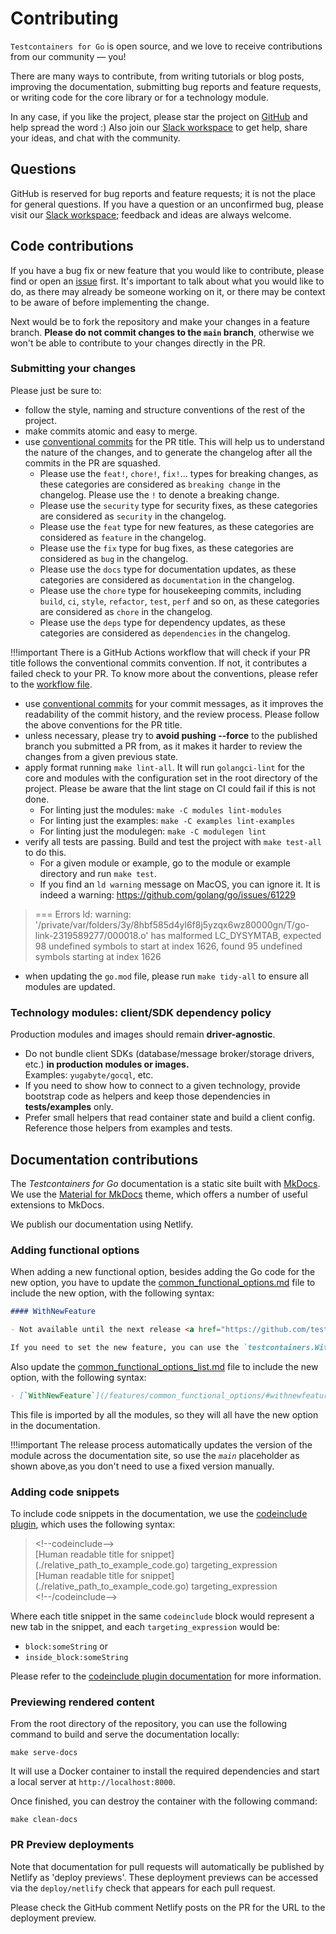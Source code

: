 # Contributing

`Testcontainers for Go` is open source, and we love to receive contributions from our community — you!

There are many ways to contribute, from writing tutorials or blog posts, improving the documentation, submitting bug reports and feature requests, or writing code for the core library or for a technology module.

In any case, if you like the project, please star the project on [GitHub](https://github.com/testcontainers/testcontainers-go/stargazers) and help spread the word :)
Also join our [Slack workspace](http://slack.testcontainers.org) to get help, share your ideas, and chat with the community.

## Questions

GitHub is reserved for bug reports and feature requests; it is not the place for general questions.
If you have a question or an unconfirmed bug, please visit our [Slack workspace](https://testcontainers.slack.com/);
feedback and ideas are always welcome.

## Code contributions

If you have a bug fix or new feature that you would like to contribute, please find or open an [issue](https://github.com/testcontainers/testcontainers-go/issues) first.
It's important to talk about what you would like to do, as there may already be someone working on it,
or there may be context to be aware of before implementing the change.

Next would be to fork the repository and make your changes in a feature branch. **Please do not commit changes to the `main` branch**,
otherwise we won't be able to contribute to your changes directly in the PR.

### Submitting your changes

Please just be sure to:

* follow the style, naming and structure conventions of the rest of the project.
* make commits atomic and easy to merge.
* use [conventional commits](https://www.conventionalcommits.org/en/v1.0.0/) for the PR title. This will help us to understand the nature of the changes, and to generate the changelog after all the commits in the PR are squashed.
    * Please use the `feat!`, `chore!`, `fix!`... types for breaking changes, as these categories are considered as `breaking change` in the changelog. Please use the `!` to denote a breaking change.
    * Please use the `security` type for security fixes, as these categories are considered as `security` in the changelog.
    * Please use the `feat` type for new features, as these categories are considered as `feature` in the changelog.
    * Please use the `fix` type for bug fixes, as these categories are considered as `bug` in the changelog.
    * Please use the `docs` type for documentation updates, as these categories are considered as `documentation` in the changelog.
    * Please use the `chore` type for housekeeping commits, including `build`, `ci`, `style`, `refactor`, `test`, `perf` and so on, as these categories are considered as `chore` in the changelog.
    * Please use the `deps` type for dependency updates, as these categories are considered as `dependencies` in the changelog.

!!!important
    There is a GitHub Actions workflow that will check if your PR title follows the conventional commits convention. If not, it contributes a failed check to your PR.
    To know more about the conventions, please refer to the [workflow file](https://github.com/testcontainers/testcontainers-go/blob/main/.github/workflows/conventions.yml).

* use [conventional commits](https://www.conventionalcommits.org/en/v1.0.0/) for your commit messages, as it improves the readability of the commit history, and the review process. Please follow the above conventions for the PR title.
* unless necessary, please try to **avoid pushing --force** to the published branch you submitted a PR from, as it makes it harder to review the changes from a given previous state.
* apply format running `make lint-all`. It will run `golangci-lint` for the core and modules with the configuration set in the root directory of the project. Please be aware that the lint stage on CI could fail if this is not done.
    * For linting just the modules: `make -C modules lint-modules`
    * For linting just the examples: `make -C examples lint-examples`
    * For linting just the modulegen: `make -C modulegen lint`
* verify all tests are passing. Build and test the project with `make test-all` to do this.
    * For a given module or example, go to the module or example directory and run `make test`.
    * If you find an `ld warning` message on MacOS, you can ignore it. It is indeed a warning: https://github.com/golang/go/issues/61229
> === Errors
> ld: warning: '/private/var/folders/3y/8hbf585d4yl6f8j5yzqx6wz80000gn/T/go-link-2319589277/000018.o' has malformed LC_DYSYMTAB, expected 98 undefined symbols to start at index 1626, found 95 undefined symbols starting at index 1626

* when updating the `go.mod` file, please run `make tidy-all` to ensure all modules are updated.

### Technology modules: client/SDK dependency policy

Production modules and images should remain **driver-agnostic**.

- Do not bundle client SDKs (database/message broker/storage drivers, etc.) **in production modules or images.**  
  Examples: `yugabyte/gocql`, etc.
- If you need to show how to connect to a given technology, provide bootstrap code as helpers and keep those dependencies in **tests/examples** only.
- Prefer small helpers that read container state and build a client config. Reference those helpers from examples and tests.

## Documentation contributions

The _Testcontainers for Go_ documentation is a static site built with [MkDocs](https://www.mkdocs.org/).
We use the [Material for MkDocs](https://squidfunk.github.io/mkdocs-material/) theme, which offers a number of useful extensions to MkDocs.

We publish our documentation using Netlify.

### Adding functional options

When adding a new functional option, besides adding the Go code for the new option, you have to update the [common_functional_options.md](./features/common_functional_options.md) file to include the new option, with the following syntax:

```md
#### WithNewFeature

- Not available until the next release <a href="https://github.com/testcontainers/testcontainers-go"><span class="tc-version">:material-tag: main</span></a>

If you need to set the new feature, you can use the `testcontainers.WithNewFeature` option.
```

Also update the [common_functional_options_list.md](./features/common_functional_options_list.md) file to include the new option, with the following syntax:

```md
- [`WithNewFeature`](/features/common_functional_options/#withnewfeature) Not available until the next release <a href="https://github.com/testcontainers/testcontainers-go"><span class="tc-version">:material-tag: main</span></a>
```

This file is imported by all the modules, so they will all have the new option in the documentation.

!!!important
    The release process automatically updates the version of the module across the documentation site, so use the _`main`_ placeholder as shown above,as you don't need to use a fixed version manually.

### Adding code snippets

To include code snippets in the documentation, we use the [codeinclude plugin](https://github.com/rnorth/mkdocs-codeinclude-plugin), which uses the following syntax:

> &lt;!--codeinclude--&gt;<br/>
> &#91;Human readable title for snippet&#93;(./relative_path_to_example_code.go) targeting_expression<br/>
> &#91;Human readable title for snippet&#93;(./relative_path_to_example_code.go) targeting_expression<br/>
> &lt;!--/codeinclude--&gt;<br/>

Where each title snippet in the same `codeinclude` block would represent a new tab
in the snippet, and each `targeting_expression` would be:

- `block:someString` or
- `inside_block:someString`

Please refer to the [codeinclude plugin documentation](https://github.com/rnorth/mkdocs-codeinclude-plugin) for more information.

### Previewing rendered content

From the root directory of the repository, you can use the following command to build and serve the documentation locally:

```shell
make serve-docs
```

It will use a Docker container to install the required dependencies and start a local server at `http://localhost:8000`.

Once finished, you can destroy the container with the following command:

```shell
make clean-docs
```

### PR Preview deployments

Note that documentation for pull requests will automatically be published by Netlify as 'deploy previews'.
These deployment previews can be accessed via the `deploy/netlify` check that appears for each pull request.

Please check the GitHub comment Netlify posts on the PR for the URL to the deployment preview.
